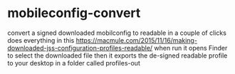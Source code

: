 # mobileconfig-convert #

convert a signed downloaded mobilconfig to readable in a couple of clicks
does everything in this https://macmule.com/2015/11/16/making-downloaded-jss-configuration-profiles-readable/
when run it opens Finder to select the downloaded file then it exports the de-signed readable profile to your desktop in a folder called profiles-out

